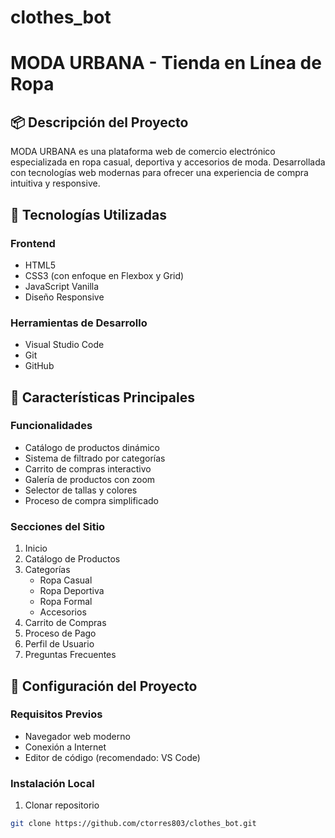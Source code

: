 # clothes_bot
# MODA URBANA - Tienda en Línea de Ropa

## 📦 Descripción del Proyecto

MODA URBANA es una plataforma web de comercio electrónico especializada en ropa casual, deportiva y accesorios de moda. Desarrollada con tecnologías web modernas para ofrecer una experiencia de compra intuitiva y responsive.

## 🚀 Tecnologías Utilizadas

### Frontend
- HTML5
- CSS3 (con enfoque en Flexbox y Grid)
- JavaScript Vanilla
- Diseño Responsive

### Herramientas de Desarrollo
- Visual Studio Code
- Git
- GitHub

## 🌟 Características Principales

### Funcionalidades
- Catálogo de productos dinámico
- Sistema de filtrado por categorías
- Carrito de compras interactivo
- Galería de productos con zoom
- Selector de tallas y colores
- Proceso de compra simplificado

### Secciones del Sitio
1. Inicio
2. Catálogo de Productos
3. Categorías
   - Ropa Casual
   - Ropa Deportiva
   - Ropa Formal
   - Accesorios
4. Carrito de Compras
5. Proceso de Pago
6. Perfil de Usuario
7. Preguntas Frecuentes


## 🔧 Configuración del Proyecto

### Requisitos Previos
- Navegador web moderno
- Conexión a Internet
- Editor de código (recomendado: VS Code)

### Instalación Local

1. Clonar repositorio
```bash
git clone https://github.com/ctorres803/clothes_bot.git
